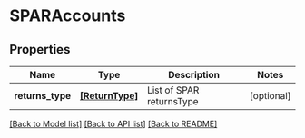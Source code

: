 # SPARAccounts


## Properties
Name | Type | Description | Notes
------------ | ------------- | ------------- | -------------
**returns_type** | [**[ReturnType]**](ReturnType.md) | List of SPAR returnsType | [optional] 

[[Back to Model list]](../README.md#documentation-for-models) [[Back to API list]](../README.md#documentation-for-api-endpoints) [[Back to README]](../README.md)


